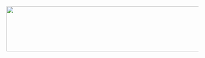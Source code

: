 
<a href="https://www.gitanimals.org/en_US?utm_medium=image&utm_source=kyumin1219&utm_content=line">
  <img
    src="https://render.gitanimals.org/lines/kyumin1219?pet-id=675486002446170700"
    width="600"
    height="120"
  />
</a>
  
